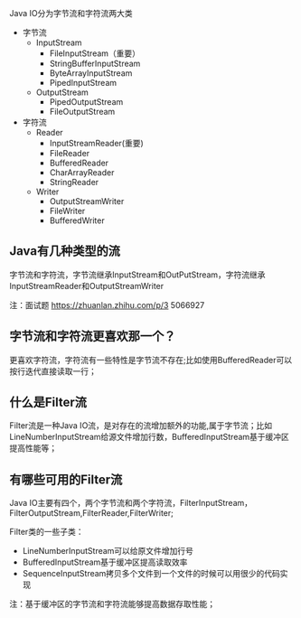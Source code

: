 Java IO分为字节流和字符流两大类
- 字节流
    - InputStream
        - FileInputStream（重要）
        - StringBufferInputStream
        - ByteArrayInputStream
        - PipedInputStream
    - OutputStream
        - PipedOutputStream
        - FileOutputStream
- 字符流
    - Reader
        - InputStreamReader(重要)
        - FileReader
        - BufferedReader
        - CharArrayReader
        - StringReader
    - Writer
        - OutputStreamWriter
        - FileWriter
        - BufferedWriter

## Java有几种类型的流

字节流和字符流，字节流继承InputStream和OutPutStream，字符流继承InputStreamReader和OutputStreamWriter

注：面试题 https://zhuanlan.zhihu.com/p/3   5066927

## 字节流和字符流更喜欢那一个？

更喜欢字符流，字符流有一些特性是字节流不存在;比如使用BufferedReader可以按行迭代直接读取一行；

## 什么是Filter流

Filter流是一种Java IO流，是对存在的流增加额外的功能,属于字节流；比如LineNumberInputStream给源文件增加行数，BufferedInputStream基于缓冲区提高性能等；

## 有哪些可用的Filter流

Java IO主要有四个，两个字节流和两个字符流，FilterInputStream，FilterOutputStream,FilterReader,FilterWriter;

Filter类的一些子类：
- LineNumberInputStream可以给原文件增加行号
- BufferedInputStream基于缓冲区提高读取效率
- SequenceInputStream拷贝多个文件到一个文件的时候可以用很少的代码实现

注：基于缓冲区的字节流和字符流能够提高数据存取性能；
